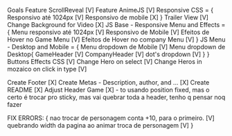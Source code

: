 Goals
Feature ScrollReveal [V]
Feature AnimeJS [V]
Responsive CSS = {
    Responsivo até 1024px [V]
    Responsivo de mobile [X]
}
Trailer View [V]
Change Background for Video [X]
JS Base - Responsive Menu and Effects = {
    Menu responsivo até 1024px [V]
    Responsivo de Mobile [V]
    Efeitos de Hover no Game Menu [V]
    Efeitos de Hover no company Menu [V]
}
JS Menu - Desktop and Mobile = {
    Menu dropdown de Mobile [V]
    Menu dropdown de Desktop{
        GameHeader [V]
        CompanyHeader [V]
        dot's dropdown [V]
    }
}
Buttons Effects CSS [V]
Change Hero on select [V]
Change Heros in mozaico on click in type [V]

Create Footer [X]
Create Metas - Description, author, and ... [X]
Create README [X]
Adjust Header Game  [X] - to usando position fixed, mas o certo é trocar pro sticky, mas vai quebrar toda a header, tenho q pensar noq fazer

FIX ERRORS: {
    nao trocar de personagem conta +10, para o primeiro. [V]
    quebrando width da pagina ao animar troca de personagem [V]
}